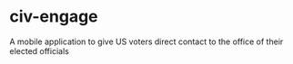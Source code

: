 # civ-engage
A mobile application to give US voters direct contact to the office of their elected officials

